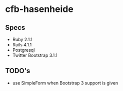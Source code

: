 cfb-hasenheide
==============

Specs
-----
* Ruby 2.1.1
* Rails 4.1.1
* Postgresql
* Twitter Bootstrap 3.1.1

TODO's
------
* use SimpleForm when Bootstrap 3 support is given
